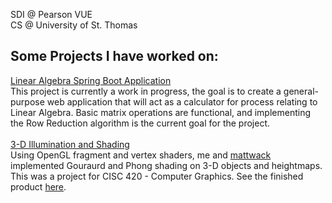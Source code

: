 SDI @ Pearson VUE  
CS @ University of St. Thomas

## Some Projects I have worked on:

[Linear Algebra Spring Boot Application](https://github.com/noahwenck/LinearAlgebra)  
This project is currently a work in progress, the goal is to create a general-purpose web application that will act as a calculator for process relating to Linear Algebra. Basic matrix operations are functional, and implementing the Row Reduction algorithm is the current goal for the project.  
</br>
[3-D Illumination and Shading](https://github.com/noahwenck/cg-illumination)  
Using OpenGL fragment and vertex shaders, me and [mattwack](https://github.com/MattWack) implemented Gouraurd and Phong shading on 3-D objects and heightmaps. This was a project for CISC 420 - Computer Graphics. See the finished product [here](https://noahwenck.github.io/cg-illumination/).
